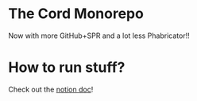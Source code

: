 # The Cord Monorepo

Now with more GitHub+SPR and a lot less Phabricator!!

# How to run stuff?

Check out the [notion doc](https://www.notion.so/getcord/How-to-run-stuff-0f8137f6db55474a922b68af5eb2d142?pvs=4)!
